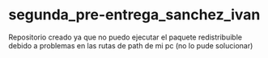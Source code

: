 # segunda_pre-entrega_sanchez_ivan
Repositorio creado ya que no puedo ejecutar el paquete redistribuible debido a problemas en las rutas de path de mi pc (no lo pude solucionar)
